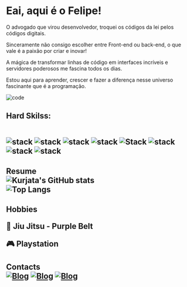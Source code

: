 
# Eai, aqui é o Felipe!


<p>O advogado que virou desenvolvedor, troquei os códigos da lei pelos códigos digitais.

Sinceramente não consigo escolher entre Front-end ou back-end, o que vale é a paixão por criar e inovar!

A mágica de transformar linhas de código em interfaces incríveis e servidores poderosos me fascina todos os dias.

Estou aqui para aprender, crescer e fazer a diferença nesse universo fascinante que é a programação.</p>

![code](https://github.com/Kurjata/Kurjata/assets/128336634/05c27663-abe1-4eae-9679-b635187596b1)

<h2>Hard Skilss:

<br> ![stack](https://img.shields.io/badge/C%23-239120?style=for-the-badge&logo=c-sharp&logoColor=white) ![stack](https://img.shields.io/badge/JavaScript-F7DF1E?style=for-the-badge&logo=javascript&logoColor=black) ![stack](https://img.shields.io/badge/React-20232A?style=for-the-badge&logo=react&logoColor=61DAFB) ![stack](https://img.shields.io/badge/HTML5-E34F26?style=for-the-badge&logo=html5&logoColor=white) ![Stack](https://img.shields.io/badge/CSS3-1572B6?style=for-the-badge&logo=css3&logoColor=white) ![stack](https://img.shields.io/badge/Python-14354C?style=for-the-badge&logo=python&logoColor=white)   ![stack](https://img.shields.io/badge/Dart-0175C2?style=for-the-badge&logo=dart&logoColor=white) ![stack](https://img.shields.io/badge/Flutter-02569B?style=for-the-badge&logo=flutter&logoColor=white)
</h2>




## Resume <br> ![Kurjata's GitHub stats](https://github-readme-stats.vercel.app/api?username=kurjata&show_icons=true&theme=dracula) <br> ![Top Langs](https://github-readme-stats.vercel.app/api/top-langs/?username=kurjata&layout=compact)


## Hobbies <p>🥋 Jiu Jitsu  - Purple Belt</p><p>🎮 Playstation</p>


## Contacts <br> [![Blog](https://img.shields.io/badge/LinkedIn-0077B5?style=for-the-badge&logo=linkedin&logoColor=white/)](https://www.linkedin.com/in/felipe-m-kurjata/) [![Blog](https://img.shields.io/badge/WhatsApp-25D366?style=for-the-badge&logo=whatsapp&logoColor=white)](https://wa.me/qr/GZAIECVFEHPBH1)  [![Blog](https://img.shields.io/badge/Instagram-E4405F?style=for-the-badge&logo=instagram&logoColor=white)](https://instagram.com/polonio__)






